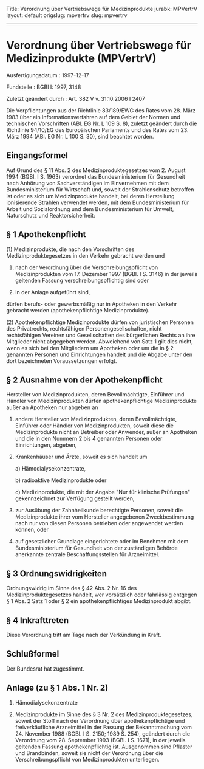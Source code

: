 Title: Verordnung über Vertriebswege für Medizinprodukte
jurabk: MPVertrV
layout: default
origslug: mpvertrv
slug: mpvertrv

---

# Verordnung über Vertriebswege für Medizinprodukte (MPVertrV)

Ausfertigungsdatum
:   1997-12-17

Fundstelle
:   BGBl I: 1997, 3148

Zuletzt geändert durch
:   Art. 382 V v. 31.10.2006 I 2407

Die Verpflichtungen aus der Richtlinie 83/189/EWG des Rates vom 28.
März 1983 über ein Informationsverfahren auf dem Gebiet der Normen und
technischen Vorschriften (ABl. EG Nr. L 109 S. 8), zuletzt geändert
durch die Richtlinie 94/10/EG des Europäischen Parlaments und des
Rates vom 23. März 1994 (ABl. EG Nr. L 100 S. 30), sind beachtet
worden.


## Eingangsformel

Auf Grund des § 11 Abs. 2 des Medizinproduktegesetzes vom 2. August
1994 (BGBl. I S. 1963) verordnet das Bundesministerium für Gesundheit
nach Anhörung von Sachverständigen im Einvernehmen mit dem
Bundesministerium für Wirtschaft und, soweit der Strahlenschutz
betroffen ist oder es sich um Medizinprodukte handelt, bei deren
Herstellung ionisierende Strahlen verwendet werden, mit dem
Bundesministerium für Arbeit und Sozialordnung und dem
Bundesministerium für Umwelt, Naturschutz und Reaktorsicherheit:


## § 1 Apothekenpflicht

(1) Medizinprodukte, die nach den Vorschriften des
Medizinproduktegesetzes in den Verkehr gebracht werden und

1.  nach der Verordnung über die Verschreibungspflicht von
    Medizinprodukten vom 17. Dezember 1997 (BGBl. I S. 3146) in der
    jeweils geltenden Fassung verschreibungspflichtig sind oder


2.  in der Anlage aufgeführt sind,



dürfen berufs- oder gewerbsmäßig nur in Apotheken in den Verkehr
gebracht werden (apothekenpflichtige Medizinprodukte).

(2) Apothekenpflichtige Medizinprodukte dürfen von juristischen
Personen des Privatrechts, rechtsfähigen Personengesellschaften, nicht
rechtsfähigen Vereinen und Gesellschaften des bürgerlichen Rechts an
ihre Mitglieder nicht abgegeben werden. Abweichend von Satz 1 gilt
dies nicht, wenn es sich bei den Mitgliedern um Apotheken oder um die
in § 2 genannten Personen und Einrichtungen handelt und die Abgabe
unter den dort bezeichneten Voraussetzungen erfolgt.


## § 2 Ausnahme von der Apothekenpflicht

Hersteller von Medizinprodukten, deren Bevollmächtigte, Einführer und
Händler von Medizinprodukten dürfen apothekenpflichtige
Medizinprodukte außer an Apotheken nur abgeben an

1.  andere Hersteller von Medizinprodukten, deren Bevollmächtigte,
    Einführer oder Händler von Medizinprodukten, soweit diese die
    Medizinprodukte nicht an Betreiber oder Anwender, außer an Apotheken
    und die in den Nummern 2 bis 4 genannten Personen oder Einrichtungen,
    abgeben,


2.  Krankenhäuser und Ärzte, soweit es sich handelt um

    a)  Hämodialysekonzentrate,


    b)  radioaktive Medizinprodukte oder


    c)  Medizinprodukte, die mit der Angabe "Nur für klinische Prüfungen"
        gekennzeichnet zur Verfügung gestellt werden,





3.  zur Ausübung der Zahnheilkunde berechtigte Personen, soweit die
    Medizinprodukte ihrer vom Hersteller angegebenen Zweckbestimmung nach
    nur von diesen Personen betrieben oder angewendet werden können, oder


4.  auf gesetzlicher Grundlage eingerichtete oder im Benehmen mit dem
    Bundesministerium für Gesundheit von der zuständigen Behörde
    anerkannte zentrale Beschaffungsstellen für Arzneimittel.





## § 3 Ordnungswidrigkeiten

Ordnungswidrig im Sinne des § 42 Abs. 2 Nr. 16 des
Medizinproduktegesetzes handelt, wer vorsätzlich oder fahrlässig
entgegen § 1 Abs. 2 Satz 1 oder § 2 ein apothekenpflichtiges
Medizinprodukt abgibt.


## § 4 Inkrafttreten

Diese Verordnung tritt am Tage nach der Verkündung in Kraft.


## Schlußformel

Der Bundesrat hat zugestimmt.


## Anlage (zu § 1 Abs. 1 Nr. 2)


1.  Hämodialysekonzentrate


2.  Medizinprodukte im Sinne des § 3 Nr. 2 des Medizinproduktegesetzes,
    soweit der Stoff nach der Verordnung über apothekenpflichtige und
    freiverkäufliche Arzneimittel in der Fassung der Bekanntmachung vom
    24\. November 1988 (BGBl. I S. 2150; 1989 S. 254), geändert durch die
    Verordnung vom 28. September 1993 (BGBl. I S. 1671), in der jeweils
    geltenden Fassung apothekenpflichtig ist. Ausgenommen sind Pflaster
    und Brandbinden, soweit sie nicht der Verordnung über die
    Verschreibungspflicht von Medizinprodukten unterliegen.




